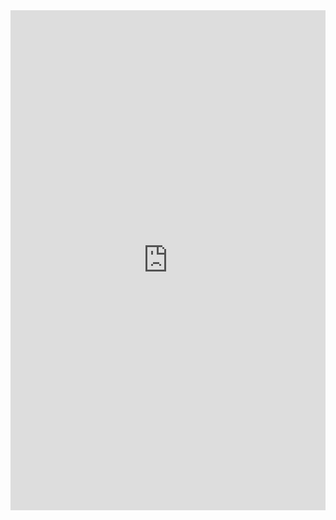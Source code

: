<iframe class="repl" width="100%" height="800px" frameborder="0" src="https://repl.it/@azablan/copyMachine?lite=true"></iframe>
